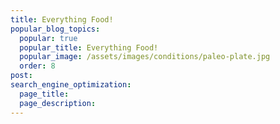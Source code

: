 ```yaml
---
title: Everything Food!
popular_blog_topics:
  popular: true
  popular_title: Everything Food!
  popular_image: /assets/images/conditions/paleo-plate.jpg
  order: 8
post:
search_engine_optimization:
  page_title:
  page_description:
---
```

